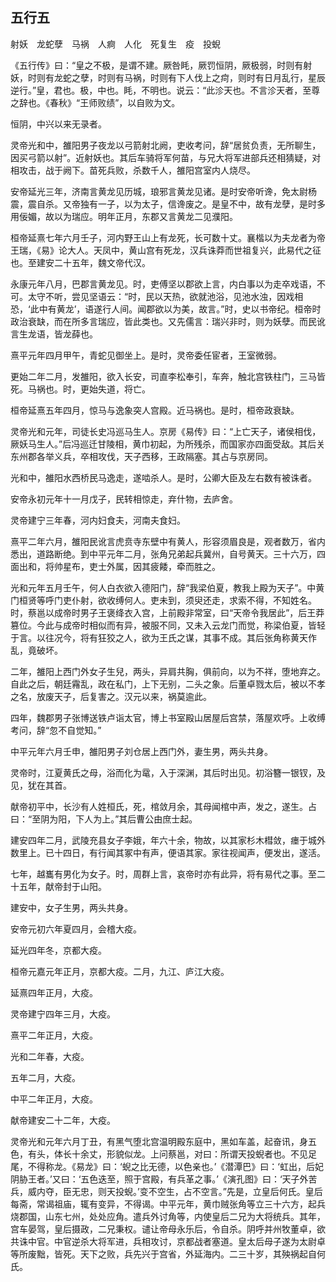 ## 五行五


射妖　龙蛇孽　马祸　人痾　人化　死复生　疫　投蜺

《五行传》曰：“皇之不极，是谓不建。厥咎眊，厥罚恒阴，厥极弱，时则有射妖，时则有龙蛇之孽，时则有马祸，时则有下人伐上之疴，则时有日月乱行，星辰逆行。”皇，君也。极，中也。眊，不明也。说云：“此沴天也。不言沴天者，至尊之辞也。《春秋》“王师败绩”，以自败为文。

恒阴，中兴以来无录者。

灵帝光和中，雒阳男子夜龙以弓箭射北阙，吏收考问，辞“居贫负责，无所聊生，因买弓箭以射”。近射妖也。其后车骑将军何苗，与兄大将军进部兵还相猜疑，对相攻击，战于阙下。苗死兵败，杀数千人，雒阳宫室内人烧尽。

安帝延光三年，济南言黄龙见历城，琅邪言黄龙见诸。是时安帝听谗，免太尉杨震，震自杀。又帝独有一子，以为太子，信谗废之。是皇不中，故有龙孽，是时多用佞媚，故以为瑞应。明年正月，东郡又言黄龙二见濮阳。

桓帝延熹七年六月壬子，河内野王山上有龙死，长可数十丈。襄楷以为夫龙者为帝王瑞，《易》论大人。天凤中，黄山宫有死龙，汉兵诛莽而世祖复兴，此易代之征也。至建安二十五年，魏文帝代汉。

永康元年八月，巴郡言黄龙见。时，吏傅坚以郡欲上言，内白事以为走卒戏语，不可。太守不听，尝见坚语云：“时，民以天热，欲就池浴，见池水浊，因戏相恐，‘此中有黄龙’，语遂行人间。闻郡欲以为美，故言。”时，史以书帝纪。桓帝时政治衰缺，而在所多言瑞应，皆此类也。又先儒言：瑞兴非时，则为妖孽。而民讹言生龙语，皆龙薛也。

熹平元年四月甲午，青蛇见御坐上。是时，灵帝委任宦者，王室微弱。

更始二年二月，发雒阳，欲入长安，司直李松奉引，车奔，触北宫铁柱门，三马皆死。马祸也。时，更始失道，将亡。

桓帝延熹五年四月，惊马与逸象突人宫殿。近马祸也。是时，桓帝政衰缺。

灵帝光和元年，司徒长史冯巡马生人。京房《易传》曰：“上亡天子，诸侯相伐，厥妖马生人。”后冯巡迁甘陵相，黄巾初起，为所残杀，而国家亦四面受敌。其后关东州郡各举义兵，卒相攻伐，天子西移，王政隔塞。其占与京房同。

光和中，雒阳水西桥民马逸走，遂啮杀人。是时，公卿大臣及左右数有被诛者。

安帝永初元年十一月戊子，民转相惊走，弃什物，去庐舍。

灵帝建宁三年春，河内妇食夫，河南夫食妇。

熹平二年六月，雒阳民讹言虎贲寺东壁中有黄人，形容须眉良是，观者数万，省内悉出，道路断绝。到中平元年二月，张角兄弟起兵冀州，自号黄天。三十六万，四面出和，将帅星布，吏士外属，因其疲餧，牵而胜之。

光和元年五月壬午，何人白衣欲入德阳门，辞“我梁伯夏，教我上殿为天子”。中黄门桓贤等呼门吏仆射，欲收缚何人。吏未到，须臾还走，求索不得，不知姓名。时，蔡邕以成帝时男子王褒绛衣入宫，上前殿非常室，曰“天帝令我居此”，后王莽篡位。今此与成帝时相似而有异，被服不同，又未入云龙门而觉，称梁伯夏，皆轻于言。以往况今，将有狂狡之人，欲为王氏之谋，其事不成。其后张角称黄天作乱，竟破坏。

二年，雒阳上西门外女子生兒，两头，异肩共胸，俱前向，以为不祥，堕地弃之。自此之后，朝廷霿乱，政在私门，上下无别，二头之象。后董卓戮太后，被以不孝之名，放废天子，后复害之。汉元以来，祸莫逾此。

四年，魏郡男子张博送铁卢诣太官，博上书室殿山居屋后宫禁，落屋欢呼。上收缚考问，辞“忽不自觉知。”

中平元年六月壬申，雒阳男子刘仓居上西门外，妻生男，两头共身。

灵帝时，江夏黄氏之母，浴而化为鼋，入于深渊，其后时出见。初浴簪一银钗，及见，犹在其首。

献帝初平中，长沙有人姓桓氏，死，棺敛月余，其母闻棺中声，发之，遂生。占曰：“至阴为阳，下人为上。”其后曹公由庶士起。

建安四年二月，武陵充县女子李娥，年六十余，物故，以其家杉木槥敛，瘗于城外数里上。已十四日，有行闻其冢中有声，便语其家。家往视闻声，便发出，遂活。

七年，越巂有男化为女子。时，周群上言，哀帝时亦有此异，将有易代之事。至二十五年，献帝封于山阳。

建安中，女子生男，两头共身。

安帝元初六年夏四月，会稽大疫。

延光四年冬，京都大疫。

桓帝元嘉元年正月，京都大疫。二月，九江、庐江大疫。

延熹四年正月，大疫。

灵帝建宁四年三月，大疫。

熹平二年正月，大疫。

光和二年春，大疫。

五年二月，大疫。

中平二年正月，大疫。

献帝建安二十二年，大疫。

灵帝光和元年六月丁丑，有黑气堕北宫温明殿东庭中，黑如车盖，起奋讯，身五色，有头，体长十余丈，形貌似龙。上问蔡邕，对曰：所谓天投蜺者也。不见足尾，不得称龙。《易龙》曰：‘蜺之比无德，以色亲也。’《潜潭巴》曰：‘虹出，后妃阴胁王者。’又曰：‘五色迭至，照于宫殿，有兵革之事。’《演孔图》曰：‘天子外苦兵，威内夺，臣无忠，则天投蜺。’变不空生，占不空言。”先是，立皇后何氏。皇后每斋，常谒祖庙，辄有变异，不得谒。中平元年，黄巾贼张角等立三十六方，起兵烧郡国，山东七州，处处应角。遣兵外讨角等，内使皇后二兄为大将统兵。其年，宫车晏驾，皇后摄政，二兄秉权。谴让帝母永乐后，令自杀。阴呼并州牧董卓，欲共诛中官。中官逆杀大将军进，兵相攻讨，京都战者塞道。皇太后母子遂为太尉卓等所废黜，皆死。天下之败，兵先兴于宫省，外延海内。二三十岁，其殃祸起自何氏。

